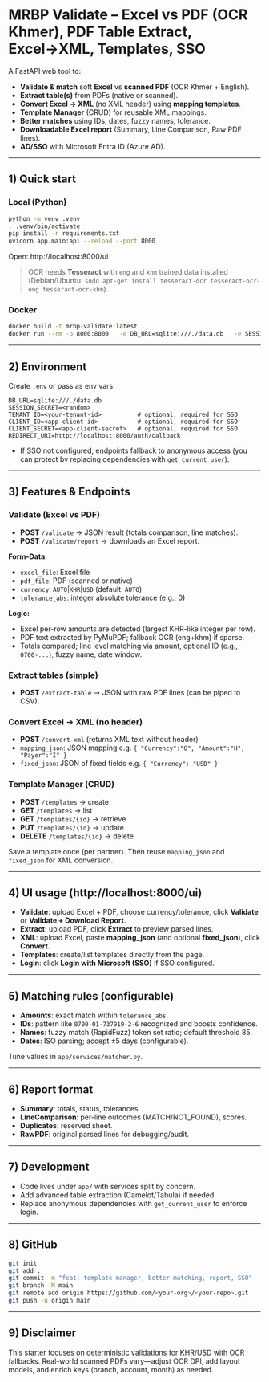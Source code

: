 # MRBP Validate – Excel vs PDF (OCR Khmer), PDF Table Extract, Excel→XML, Templates, SSO

A FastAPI web tool to:

- **Validate & match** soft **Excel** vs **scanned PDF** (OCR Khmer + English).
- **Extract table(s)** from PDFs (native or scanned).
- **Convert Excel → XML** (no XML header) using **mapping templates**.
- **Template Manager** (CRUD) for reusable XML mappings.
- **Better matches** using IDs, dates, fuzzy names, tolerance.
- **Downloadable Excel report** (Summary, Line Comparison, Raw PDF lines).
- **AD/SSO** with Microsoft Entra ID (Azure AD).

---
## 1) Quick start

### Local (Python)
```bash
python -m venv .venv
. .venv/bin/activate
pip install -r requirements.txt
uvicorn app.main:api --reload --port 8000
```
Open: http://localhost:8000/ui

> OCR needs **Tesseract** with `eng` and `khm` trained data installed (Debian/Ubuntu: `sudo apt-get install tesseract-ocr tesseract-ocr-eng tesseract-ocr-khm`).

### Docker
```bash
docker build -t mrbp-validate:latest .
docker run --rm -p 8000:8000   -e DB_URL=sqlite:///./data.db   -e SESSION_SECRET=change-me   -e TENANT_ID=<tenant> -e CLIENT_ID=<client_id> -e CLIENT_SECRET=<client_secret>   -e REDIRECT_URI=http://localhost:8000/auth/callback   mrbp-validate:latest
```

---
## 2) Environment

Create `.env` or pass as env vars:
```
DB_URL=sqlite:///./data.db
SESSION_SECRET=<random>
TENANT_ID=<your-tenant-id>          # optional, required for SSO
CLIENT_ID=<app-client-id>           # optional, required for SSO
CLIENT_SECRET=<app-client-secret>   # optional, required for SSO
REDIRECT_URI=http://localhost:8000/auth/callback
```

- If SSO not configured, endpoints fallback to anonymous access (you can protect by replacing dependencies with `get_current_user`).

---
## 3) Features & Endpoints

### Validate (Excel vs PDF)
- **POST** `/validate` → JSON result (totals comparison, line matches).
- **POST** `/validate/report` → downloads an Excel report.

**Form-Data:**
- `excel_file`: Excel file
- `pdf_file`: PDF (scanned or native)
- `currency`: `AUTO`|`KHR`|`USD` (default: `AUTO`)
- `tolerance_abs`: integer absolute tolerance (e.g., 0)

**Logic:**
- Excel per-row amounts are detected (largest KHR-like integer per row).
- PDF text extracted by PyMuPDF; fallback OCR (eng+khm) if sparse.
- Totals compared; line level matching via amount, optional ID (e.g., `0700-...`), fuzzy name, date window.

### Extract tables (simple)
- **POST** `/extract-table` → JSON with raw PDF lines (can be piped to CSV).

### Convert Excel → XML (no header)
- **POST** `/convert-xml` (returns XML text without header)
- `mapping_json`: JSON mapping e.g. `{ "Currency":"G", "Amount":"H", "Payer":"I" }`
- `fixed_json`: JSON of fixed fields e.g. `{ "Currency": "USD" }`

### Template Manager (CRUD)
- **POST** `/templates` → create
- **GET** `/templates` → list
- **GET** `/templates/{id}` → retrieve
- **PUT** `/templates/{id}` → update
- **DELETE** `/templates/{id}` → delete

Save a template once (per partner). Then reuse `mapping_json` and `fixed_json` for XML conversion.

---
## 4) UI usage (http://localhost:8000/ui)
- **Validate**: upload Excel + PDF, choose currency/tolerance, click **Validate** or **Validate + Download Report**.
- **Extract**: upload PDF, click **Extract** to preview parsed lines.
- **XML**: upload Excel, paste **mapping_json** (and optional **fixed_json**), click **Convert**.
- **Templates**: create/list templates directly from the page.
- **Login**: click **Login with Microsoft (SSO)** if SSO configured.

---
## 5) Matching rules (configurable)
- **Amounts**: exact match within `tolerance_abs`.
- **IDs**: pattern like `0700-01-737919-2-6` recognized and boosts confidence.
- **Names**: fuzzy match (RapidFuzz) token set ratio; default threshold 85.
- **Dates**: ISO parsing; accept ±5 days (configurable).

Tune values in `app/services/matcher.py`.

---
## 6) Report format
- **Summary**: totals, status, tolerances.
- **LineComparison**: per-line outcomes (MATCH/NOT_FOUND), scores.
- **Duplicates**: reserved sheet.
- **RawPDF**: original parsed lines for debugging/audit.

---
## 7) Development
- Code lives under `app/` with services split by concern.
- Add advanced table extraction (Camelot/Tabula) if needed.
- Replace anonymous dependencies with `get_current_user` to enforce login.

---
## 8) GitHub
```bash
git init
git add .
git commit -m "feat: template manager, better matching, report, SSO"
git branch -M main
git remote add origin https://github.com/<your-org>/<your-repo>.git
git push -u origin main
```

---
## 9) Disclaimer
This starter focuses on deterministic validations for KHR/USD with OCR fallbacks. Real-world scanned PDFs vary—adjust OCR DPI, add layout models, and enrich keys (branch, account, month) as needed.
